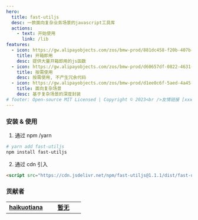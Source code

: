 ```yaml
---
hero:
  title: fast-utiljs
  desc: 一款面向复杂业务场景的javascript工具库
  actions:
    - text: 开始使用
      link: /lib
features:
  - icon: https://gw.alipayobjects.com/zos/bmw-prod/881dc458-f20b-407b-947a-95104b5ec82b/k79dm8ih_w144_h144.png
    title: 开箱即用
    desc: 提供大量开箱即用的js函数
  - icon: https://gw.alipayobjects.com/zos/bmw-prod/d60657df-0822-4631-9d7c-e7a869c2f21c/k79dmz3q_w126_h126.png
    title: 按需使用
    desc: 按需使用, 不产生冗余代码
  - icon: https://gw.alipayobjects.com/zos/bmw-prod/d1ee0c6f-5aed-4a45-a507-339a4bfe076c/k7bjsocq_w144_h144.png
    title: 面向复杂场景
    desc: 基于复杂场景的深度封装
# footer: Open-source MIT Licensed | Copyright © 2023<br />友情链接 [xxxxx | xxxxx](http://xxxxx.cn)  ---  [DooringX | 搭建框架](http://x.xxxx.cn)
---
```


### 安装 & 使用

1. 通过 npm /yarn

```bash
# yarn add fast-utiljs
npm install fast-utiljs
```

2. 通过 cdn 引入

```html
<script src="https://cdn.jsdelivr.net/npm/fast-utiljs@1.1.1/dist/fast-utiljs.min.js"></script>
```

### 贡献者

<table style="width:360px">
  <tr>
    <td width="80" align="center">
      <a target="_blank" href="https://github.com/haikuotiana">
        <strong>haikuotiana</strong>
        <!-- <img src="https://avatars.githubusercontent.com/u/28833634?v=4" width="80" style="border-radius:6px" /> -->
      </a>
    </td>
    <td width="80" align="center">
      <a target="_blank" href="#">
        <strong>暂无</strong>
      </a>
    </td>
  </tr>
</table>
